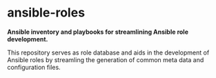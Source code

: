 # ansible-roles

**Ansible inventory and playbooks for streamlining Ansible role development.**

This repository serves as role database and aids in the development of Ansible roles
by streamling the generation of common meta data and configuration files.
